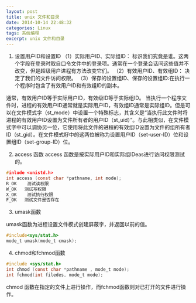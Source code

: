 ```yaml
---
layout: post
title: unix 文件和目录
date: 2014-10-14 22:48:32
categories: Linux
tags: 系统编程
excerpt: unix 文件和目录
---
```



1. 设置用户ID和设置ID
 （1）实际用户ID、实际组ID：  标识我们究竟是谁。这两个字段在登录时取自口令文件中的登录项。通常在一个登录会话间这些值并不改变，但是超级用户进程有方法改变它们。 
 （2）有效用户ID、有效组ID： 决定了我们的文件访问权限。
 （3）保存的设置组ID、保存的设置组ID:在执行一个程序时包含了有效用户ID和有效组ID的副本。
   
通常，有效用户ID等于实际用户ID，有效级ID等于实际组ID。
当执行一个程序文件时，进程的有效用户ID通常就是实际用户ID，有效组ID通常是实际组ID。但是可以在文件模式字（st_mode）中设置一个特殊标志，其含义是“当执行此文件时将进程的有效用户ID设置为文件所有者的用户ID（st_uid）”。与此相类似，在文件模式字中可以调协另一位，它使用将此文件的进程的有效组ID设置为文件的组所有者ID（st_gid）。在文件模式籽中的这两位被称为设置用户ID（set-user-ID）位和设置组ID（set-group-ID）位。

2. access 函数 
access 函数是按实际用户ID和实际组IDeas进行访问权限测试的。
```c
#inlude <unistd.h>
int access (const char *pathname, int mode);
R_OK    测试读权限
W_OK   测试写权限
X_OK    测试执行权限
F_OK   测试文件是否存在
```

3. umask函数

umask函数为进程设置文件模式创建屏蔽字，并返回以前的值。

```c
#include<sys/stat.h>
mode_t umask(mode_t cmask);
```

4. chmod和fchmod函数

```c
#include <sys/stat.h>
int chmod (const char *pathname , mode_t mode);
int fchmod(int filedes, mode_t mode);
```

chmod 函数在指定的文件上进行操作，而fchmod函数则对已打开的文件进行操作。

